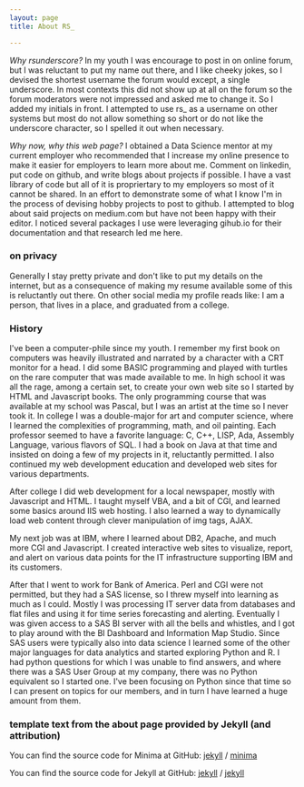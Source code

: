 ```yaml
---
layout: page
title: About RS_

---
```


*Why rsunderscore?*  In my youth I was encourage to post in on online forum, but I was reluctant to put my name out there, and I like cheeky jokes, so I devised the shortest username the forum would except, a single underscore.  In most contexts this did not show up at all on the forum so the forum moderators were not impressed and asked me to change it.  So I added my initials in front.  I attempted to use rs_ as a username on other systems but most do not allow something so short or do not like the underscore character, so I spelled it out when necessary.

*Why now, why this web page?*  I obtained a Data Science mentor at my current employer who recommended that I increase my online presence to make it easier for employers to learn more about me.  Comment on linkedin, put code on github, and write blogs about projects if possible.  I have a vast library of code but all of it is propriertary to my employers so most of it cannot be shared.  In an effort to demonstrate some of what I know I'm in the process of devising hobby projects to post to github.  I attempted to blog about said projects on medium.com but have not been happy with their editor.  I noticed several packages I use were leveraging gihub.io for their documentation and that research led me here.


### on privacy 
Generally I stay pretty private and don't like to put my details on the internet, but as a consequence of making my resume available some of this is reluctantly out there.  On other social media my profile reads like: I am a person, that lives in a place, and graduated from a college.

### History
I've been a computer-phile since my youth.  I remember my first book on computers was heavily illustrated and narrated by a character with a CRT monitor for a head.  I did some BASIC programming and played with turtles on the rare computer that was made available to me.  In high school it was all the rage, among a certain set, to create your own web site so I started by HTML and Javascript books.  The only programming course that was available at my school was Pascal, but I was an artist at the time so I never took it.  In college I was a double-major for art and computer science, where I learned the complexities of programming, math, and oil painting.  Each professor seemed to have a favorite language: C, C++, LISP, Ada, Assembly Language, various flavors of SQL.  I had a book on Java at that time and insisted on doing a few of my projects in it, reluctantly permitted.  I also continued my web development education and developed web sites for various departments.

After college I did web development for a local newspaper, mostly with Javascript and HTML.  I taught myself VBA, and a bit of CGI, and learned some basics around IIS web hosting.  I also learned a way to dynamically load web content through clever manipulation of img tags, AJAX.

My next job was at IBM, where I learned about DB2, Apache, and much more CGI and Javascript.  I created interactive web sites to visualize, report, and alert on various data points for the IT infrastructure supporting IBM and its customers.  

After that I went to work for Bank of America.  Perl and CGI were not permitted, but they had a SAS license, so I threw myself into learning as much as I could.  Mostly I was processing IT server data from databases and flat files and using it for time series forecasting and alerting.  Eventually I was given access to a SAS BI server with all the bells and whistles, and I got to play around with the BI Dashboard and Information Map Studio.  Since SAS users were typically also into data science I learned some of the other major languages for data analytics and started exploring Python and R.  I had python questions for which I was unable to find answers, and where there was a SAS User Group at my company, there was no Python equivalent so I started one.  I've been focusing on Python since that time so I can present on topics for our members, and in turn I have learned a huge amount from them.  


### template text from the about page provided by Jekyll (and attribution)

You can find the source code for Minima at GitHub:
[jekyll][jekyll-organization] /
[minima](https://github.com/jekyll/minima)

You can find the source code for Jekyll at GitHub:
[jekyll][jekyll-organization] /
[jekyll](https://github.com/jekyll/jekyll)


[jekyll-organization]: https://github.com/jekyll
